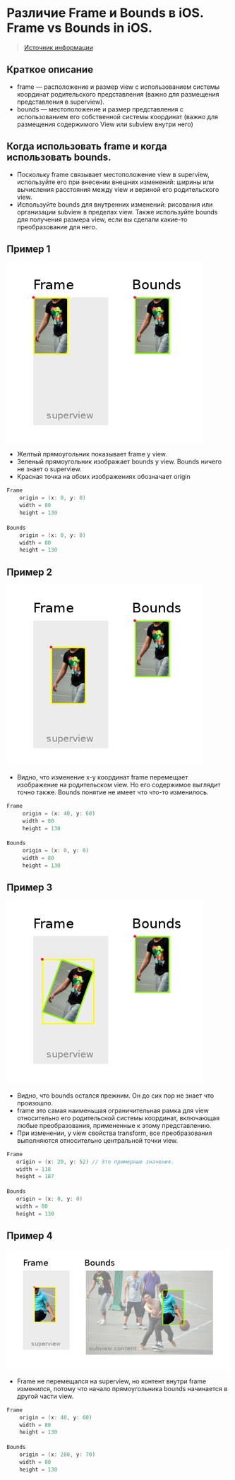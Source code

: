 # Различие Frame и Bounds в iOS. Frame vs Bounds in iOS.

> [Источник информации](https://vmityuklyaev.medium.com/различие-frame-и-bounds-в-ios-frame-vs-bounds-in-ios-4e5aee5ed477)


## Краткое описание

- frame — расположение и размер view с использованием системы координат родительского представления (важно для размещения представления в superview).
- bounds — местоположение и размер представления с использованием его собственной системы координат (важно для размещения содержимого View или subview внутри него)

## Когда использовать frame и когда использовать bounds.

- Поскольку frame связывает местоположение view в superview, используйте его при внесении внешних изменений: ширины или вычисления расстояния между view и вериной его родительского view.
- Используйте bounds для внутренних изменений: рисования или организации subview в пределах view. Также используйте bounds для получения размера view, если вы сделали какие-то преобразование для него.

## Пример 1
![FrameBounds1.png](FrameBounds1.png)

- Желтый прямоугольник показывает frame у view.
- Зеленый прямоугольник изображает bounds у view. Bounds ничего не знает о superview.
- Красная точка на обоих изображениях обозначает origin

```Swift
Frame
    origin = (x: 0, y: 0)
    width = 80
    height = 130

Bounds 
    origin = (x: 0, y: 0)
    width = 80
    height = 130
```

## Пример 2
![FrameBounds2.png](FrameBounds2.png)

- Видно, что изменение x-y координат frame перемещает изображение на родительском view. Но его содержимое выглядит точно также. Bounds понятие не имеет что что-то изменилось.


```Swift
Frame
     origin = (x: 40, y: 60)
     width = 80
     height = 130
 
Bounds 
     origin = (x: 0, y: 0)
     width = 80
     height = 130
```

## Пример 3
![FrameBounds3.png](FrameBounds3.png)

- Видно, что bounds остался прежним. Он до сих пор не знает что произошло.
- frame это самая наименьшая ограничительная рамка для view относительно его родительской системы координат, включающая любые преобразования, примененные к этому представлению.
- При изменении, у view свойства transform, все преобразования выполняются относительно центральной точки view.

```Swift
Frame
   origin = (x: 20, y: 52) // Это примерные значения.
   width = 118
   height = 187
 
Bounds 
   origin = (x: 0, y: 0)
   width = 80
   height = 130
```

## Пример 4
![FrameBounds4.png](FrameBounds4.png)

- Frame не перемещался на superview, но контент внутри frame изменился, потому что начало прямоугольника bounds начинается в другой части view.

```Swift
Frame
    origin = (x: 40, y: 60)
    width = 80
    height = 130
 
Bounds 
    origin = (x: 280, y: 70)
    width = 80
    height = 130
```

